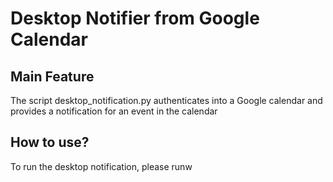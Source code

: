 # Desktop Notifier from Google Calendar

## Main Feature

The script desktop_notification.py authenticates into a Google calendar and provides a notification for an event in the calendar 

## How to use?

To run the desktop notification, please runw 